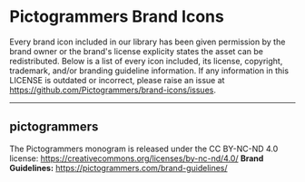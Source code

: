 # Pictogrammers Brand Icons

Every brand icon included in our library has been given permission by the brand owner or the brand's license explicity states the asset can be redistributed. Below is a list of every icon included, its license, copyright, trademark, and/or branding guideline information.
If any information in this LICENSE is outdated or incorrect, please raise an issue at <https://github.com/Pictogrammers/brand-icons/issues>.

---

## pictogrammers
The Pictogrammers monogram is released under the CC BY-NC-ND 4.0 license: <https://creativecommons.org/licenses/by-nc-nd/4.0/>
**Brand Guidelines:** <https://pictogrammers.com/brand-guidelines/>